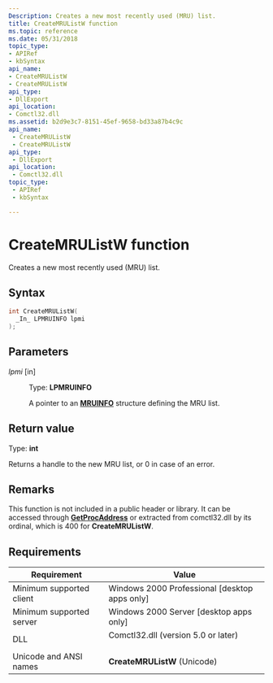 ```yaml
---
Description: Creates a new most recently used (MRU) list.
title: CreateMRUListW function
ms.topic: reference
ms.date: 05/31/2018
topic_type: 
- APIRef
- kbSyntax
api_name: 
- CreateMRUListW
- CreateMRUListW
api_type: 
- DllExport
api_location: 
- Comctl32.dll
ms.assetid: b2d9e3c7-8151-45ef-9658-bd33a87b4c9c
api_name: 
 - CreateMRUListW
 - CreateMRUListW
api_type: 
 - DllExport
api_location: 
 - Comctl32.dll
topic_type: 
 - APIRef
 - kbSyntax

---
```


# CreateMRUListW function

Creates a new most recently used (MRU) list.

## Syntax


```C++
int CreateMRUListW(
  _In_ LPMRUINFO lpmi
);
```



## Parameters

<dl> <dt>

*lpmi* \[in\]
</dt> <dd>

Type: **LPMRUINFO**

A pointer to an [**MRUINFO**](mruinfo.md) structure defining the MRU list.

</dd> </dl>

## Return value

Type: **int**

Returns a handle to the new MRU list, or 0 in case of an error.

## Remarks

This function is not included in a public header or library. It can be accessed through [**GetProcAddress**](/windows/win32/api/libloaderapi/nf-libloaderapi-getprocaddress) or extracted from comctl32.dll by its ordinal, which is 400 for **CreateMRUListW**.

## Requirements



| Requirement | Value |
|-------------------------------------|----------------------------------------------------------------------------------------------------------------|
| Minimum supported client<br/> | Windows 2000 Professional \[desktop apps only\]<br/>                                                     |
| Minimum supported server<br/> | Windows 2000 Server \[desktop apps only\]<br/>                                                           |
| DLL<br/>                      | <dl> <dt>Comctl32.dll (version 5.0 or later)</dt> </dl> |
| Unicode and ANSI names<br/>   | **CreateMRUListW** (Unicode)<br/>                                                                        |



 

 
